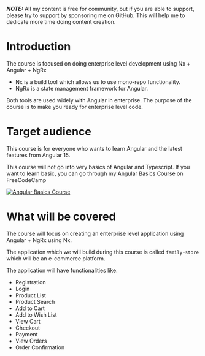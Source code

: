  **_NOTE:_**  All my content is free for community, but if you are able to support, please try to support by sponsoring me on GitHub. This will help me to dedicate more time doing content creation.


# Introduction

The course is focused on doing enterprise level development using Nx + Angular + NgRx

- Nx is a build tool which allows us to use mono-repo functionality.
- NgRx is a state management framework for Angular.

Both tools are used widely with Angular in enterprise. The purpose of the course is to make you ready for enterprise level code.


# Target audience

This course is for everyone who wants to learn Angular and the latest features from Angular 15.

This course will not go into very basics of Angular and Typescript. If you want to learn basic, you can go through my Angular Basics Course on FreeCodeCamp


[![Angular Basics Course](http://img.youtube.com/vi/3qBXWUpoPHo/0.jpg)](https://youtu.be/3qBXWUpoPHo)


# What will be covered

The course will focus on creating an enterprise level application using Angular + NgRx using Nx.

The application which we will build during this course is called `family-store` which will be an e-commerce platform.

The application will have functionalities like:

- Registration 
- Login
- Product List
- Product Search 
- Add to Cart
- Add to Wish List
- View Cart
- Checkout
- Payment
- View Orders
- Order Confirmation

